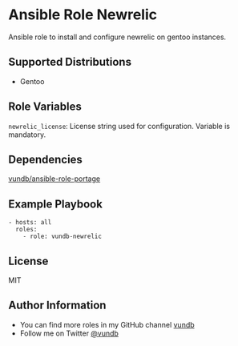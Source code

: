 Ansible Role Newrelic
=======================================

Ansible role to install and configure newrelic on gentoo instances.

Supported Distributions
-----------------------

- Gentoo

Role Variables
--------------

`newrelic_license`: License string used for configuration. Variable is
mandatory.

Dependencies
------------

[vundb/ansible-role-portage](https://github.com/vundb/ansible-role-portage)

Example Playbook
----------------
```
- hosts: all
  roles:
    - role: vundb-newrelic
```

License
-------

MIT

Author Information
------------------

- You can find more roles in my GitHub channel [vundb](https://github.com/vundb)
- Follow me on Twitter [@vundb](https://twitter.com/vundb)

